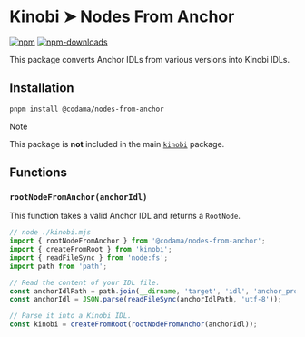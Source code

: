 # Kinobi ➤ Nodes From Anchor

[![npm][npm-image]][npm-url]
[![npm-downloads][npm-downloads-image]][npm-url]

[npm-downloads-image]: https://img.shields.io/npm/dm/@codama/nodes-from-anchor.svg?style=flat
[npm-image]: https://img.shields.io/npm/v/@codama/nodes-from-anchor.svg?style=flat&label=%40kinobi-so%2Fnodes-from-anchor
[npm-url]: https://www.npmjs.com/package/@codama/nodes-from-anchor

This package converts Anchor IDLs from various versions into Kinobi IDLs.

## Installation

```sh
pnpm install @codama/nodes-from-anchor
```

> [!NOTE]
> This package is **not** included in the main [`kinobi`](../library) package.

## Functions

### `rootNodeFromAnchor(anchorIdl)`

This function takes a valid Anchor IDL and returns a `RootNode`.

```js
// node ./kinobi.mjs
import { rootNodeFromAnchor } from '@codama/nodes-from-anchor';
import { createFromRoot } from 'kinobi';
import { readFileSync } from 'node:fs';
import path from 'path';

// Read the content of your IDL file.
const anchorIdlPath = path.join(__dirname, 'target', 'idl', 'anchor_program.json');
const anchorIdl = JSON.parse(readFileSync(anchorIdlPath, 'utf-8'));

// Parse it into a Kinobi IDL.
const kinobi = createFromRoot(rootNodeFromAnchor(anchorIdl));
```
